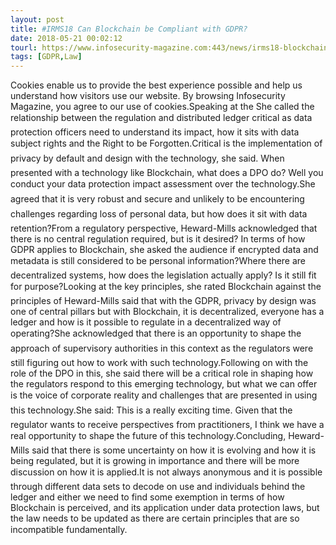 ```yaml
---
layout: post
title: #IRMS18 Can Blockchain be Compliant with GDPR?
date: 2018-05-21 00:02:12
tourl: https://www.infosecurity-magazine.com:443/news/irms18-blockchain-compliant-gdpr/
tags: [GDPR,Law]
---
```

Cookies enable us to provide the best experience possible and help us understand how visitors use our website. By browsing Infosecurity Magazine, you agree to our use of cookies.Speaking at the She called the relationship between the regulation and distributed ledger critical as data protection officers need to understand its impact, how it sits with data subject rights and the Right to be Forgotten.Critical is the implementation of privacy by default and design with the technology, she said. When presented with a technology like Blockchain, what does a DPO do? Well you conduct your data protection impact assessment over the technology.She agreed that it is very robust and secure and unlikely to be encountering challenges regarding loss of personal data, but how does it sit with data retention?From a regulatory perspective, Heward-Mills acknowledged that there is no central regulation required, but is it desired? In terms of how GDPR applies to Blockchain, she asked the audience if encrypted data and metadata is still considered to be personal information?Where there are decentralized systems, how does the legislation actually apply? Is it still fit for purpose?Looking at the key principles, she rated Blockchain against the principles of Heward-Mills said that with the GDPR, privacy by design was one of central pillars but with Blockchain, it is decentralized, everyone has a ledger and how is it possible to regulate in a decentralized way of operating?She acknowledged that there is an opportunity to shape the approach of supervisory authorities in this context as the regulators were still figuring out how to work with such technology.Following on with the role of the DPO in this, she said there will be a critical role in shaping how the regulators respond to this emerging technology, but what we can offer is the voice of corporate reality and challenges that are presented in using this technology.She said: This is a really exciting time. Given that the regulator wants to receive perspectives from practitioners, I think we have a real opportunity to shape the future of this technology.Concluding, Heward-Mills said that there is some uncertainty on how it is evolving and how it is being regulated, but it is growing in importance and there will be more discussion on how it is applied.It is not always anonymous and it is possible through different data sets to decode on use and individuals behind the ledger and either we need to find some exemption in terms of how Blockchain is perceived, and its application under data protection laws, but the law needs to be updated as there are certain principles that are so incompatible fundamentally.